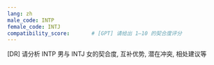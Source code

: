 ```yaml
---
lang: zh
male_code: INTP
female_code: INTJ
compatibility_score:       # [GPT] 请给出 1–10 的契合度评分
---
```


[DR] 请分析 INTP 男与 INTJ 女的契合度, 互补优势, 潜在冲突, 相处建议等

